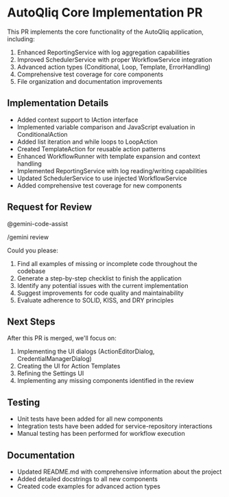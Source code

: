 # AutoQliq Core Implementation PR

This PR implements the core functionality of the AutoQliq application, including:

1. Enhanced ReportingService with log aggregation capabilities
2. Improved SchedulerService with proper WorkflowService integration
3. Advanced action types (Conditional, Loop, Template, ErrorHandling)
4. Comprehensive test coverage for core components
5. File organization and documentation improvements

## Implementation Details

- Added context support to IAction interface
- Implemented variable comparison and JavaScript evaluation in ConditionalAction
- Added list iteration and while loops to LoopAction
- Created TemplateAction for reusable action patterns
- Enhanced WorkflowRunner with template expansion and context handling
- Implemented ReportingService with log reading/writing capabilities
- Updated SchedulerService to use injected WorkflowService
- Added comprehensive test coverage for new components

## Request for Review

@gemini-code-assist 

/gemini review

Could you please:

1. Find all examples of missing or incomplete code throughout the codebase
2. Generate a step-by-step checklist to finish the application
3. Identify any potential issues with the current implementation
4. Suggest improvements for code quality and maintainability
5. Evaluate adherence to SOLID, KISS, and DRY principles

## Next Steps

After this PR is merged, we'll focus on:

1. Implementing the UI dialogs (ActionEditorDialog, CredentialManagerDialog)
2. Creating the UI for Action Templates
3. Refining the Settings UI
4. Implementing any missing components identified in the review

## Testing

- Unit tests have been added for all new components
- Integration tests have been added for service-repository interactions
- Manual testing has been performed for workflow execution

## Documentation

- Updated README.md with comprehensive information about the project
- Added detailed docstrings to all new components
- Created code examples for advanced action types
